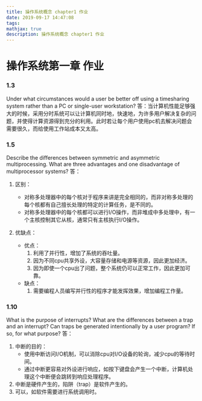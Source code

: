```yaml
---
title: 操作系统概念 chapter1 作业
date: 2019-09-17 14:47:08
tags:
mathjax: true
description: 操作系统概念 chapter1 作业
---
```

# 操作系统第一章 作业

### 1.3
Under what circumstances would a user be better off using a timesharing system rather than a PC or single-user workstation?
答：当计算机性能足够强大的时候，采用分时系统可以让计算机同时地，快速地，为许多用户解决复杂的问题，并使得计算资源得到充分的利用。此时若让每个用户使用pc机去解决问题会需要很久，而给使用工作站成本又太高。

### 1.5
Describe the differences between symmetric and asymmetric multiprocessing. What are three advantages and one disadvantage of multiprocessor systems?
答：
1. 区别：
	- 对称多处理器中的每个核对于程序来讲是完全相同的，而非对称多处理的每个核都有自己擅长处理的特定的计算任务，是不同的。
	- 对称多处理器中的每个核都可以进行I/O操作，而非堆成中多处理中，有一个主核控制其它从核，通常只有主核执行I/O操作。

2. 优缺点：
	- 优点：
		1. 利用了并行性，增加了系统的吞吐量。
		2. 因为不同cpu共享外设，大容量存储和电源等资源，因此更加经济。
		3. 因为即使一个cpu出了问题，整个系统仍可以正常工作，因此更加可靠。
	- 缺点：
		1. 需要编程人员编写并行性的程序才能发挥效果，增加编程工作量。

### 1.10
What is the purpose of interrupts? What are the differences between a trap and an interrupt? Can traps be generated intentionally by a user program? If so, for what purpose?
答：
1. 中断的目的：
	- 使用中断访问I/O机制，可以消除cpu对I/O设备的轮询，减少cpu的等待时间。
	- 通过中断更容易对外设进行响应，如按下键盘会产生一个中断，计算机处理这个中断便会跳转到响应处理程序。
2. 中断是硬件产生的，陷阱（trap）是软件产生的。
3. 可以，如软件需要进行系统调用时。

